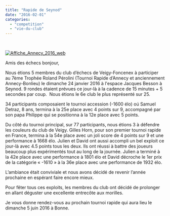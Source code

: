 ```yaml
---
title: "Rapide de Seynod"
date: "2016-02-01"
categories: 
  - "competition"
  - "vie-du-club"
---
```


 

[![Affiche_Annecy_2016_web](http://echecs-veigy.fr/wp-content/uploads/2016/02/Affiche_Annecy_2016_web-212x300.jpg)](http://echecs-veigy.fr/wp-content/uploads/2016/02/Affiche_Annecy_2016_web.jpg)

Amis des échecs bonjour,

Nous étions 5 membres du club d’échecs de Veigy-Foncenex à participer au 7ème Trophée Roland Pérolini (Tournoi Rapide d’Annecy et anciennement Annecy-Bonlieu) le dimanche 24 janvier 2016 à l'espace Jacques Besson à Seynod. 9 rondes étaient prévues ce jour-là à la cadence de 15 minutes + 5 secondes par coup.  Nous étions le 6e club le plus représenté sur 25.

34 participants composaient le tournoi accession (-1600 élo) oú Samuel Detraz, 8 ans, termina à la 25e place avec 4 points sur 9, accompagné par son papa Philippe qui se positionna à la 12e place avec 5 points.

Du côté du tournoi principal, sur 77 participants, nous étions 3 à défendre les couleurs du club de Veigy. Gilles Horn, pour son premier tournoi rapide en France, termina à la 54e place avec un joli score de 4 points sur 9 et une performance à 1668 élo. Julien et David ont aussi accompli un bel exploit ce jour-là avec 4.5 points tous les deux. Ils ont réussi à battre des joueurs beaucoup plus expérimentés tout au long de la journée. Julien a terminé à la 42e place avec une performance à 1801 élo et David décroche le 1er prix de la catégorie « -1610 » à la 36e place avec une performance de 1932 élo.

L’ambiance était conviviale et nous avons décidé de revenir l’année prochaine en espérant faire encore mieux.

Pour fêter tous ces exploits, les membres du club ont décidé de prolonger en allant déguster une excellente entrecôte aux morilles.

Je vous donne rendez-vous au prochain tournoi rapide qui aura lieu le dimanche 5 juin 2016 à Bonne.

